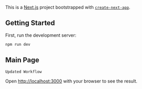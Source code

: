 This is a [Next.js](https://nextjs.org/) project bootstrapped with [`create-next-app`](https://github.com/vercel/next.js/tree/canary/packages/create-next-app).

## Getting Started

First, run the development server:

```bash
npm run dev

```
## Main Page
    Updated Workflow


Open [http://localhost:3000](http://localhost:3000) with your browser to see the result.

